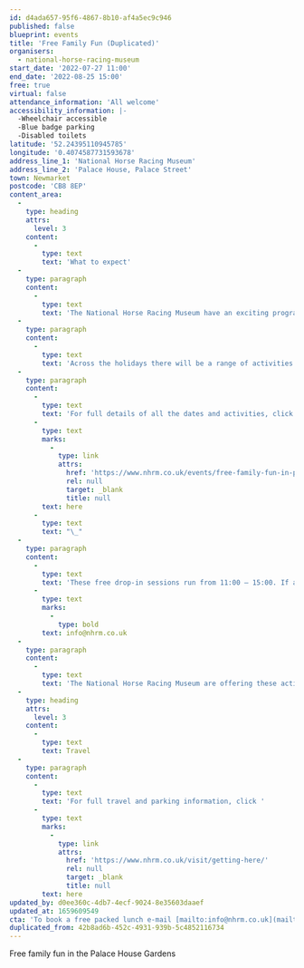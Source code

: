 ```yaml
---
id: d4ada657-95f6-4867-8b10-af4a5ec9c946
published: false
blueprint: events
title: 'Free Family Fun (Duplicated)'
organisers:
  - national-horse-racing-museum
start_date: '2022-07-27 11:00'
end_date: '2022-08-25 15:00'
free: true
virtual: false
attendance_information: 'All welcome'
accessibility_information: |-
  -Wheelchair accessible
  -Blue badge parking
  -Disabled toilets
latitude: '52.24395110945785'
longitude: '0.4074587731593678'
address_line_1: 'National Horse Racing Museum'
address_line_2: 'Palace House, Palace Street'
town: Newmarket
postcode: 'CB8 8EP'
content_area:
  -
    type: heading
    attrs:
      level: 3
    content:
      -
        type: text
        text: 'What to expect'
  -
    type: paragraph
    content:
      -
        type: text
        text: 'The National Horse Racing Museum have an exciting programme of activities over the summer holidays, where families can attend – for free.'
  -
    type: paragraph
    content:
      -
        type: text
        text: 'Across the holidays there will be a range of activities and themes including Vikings – making shields and masks, small wonders – getting creative with what can be seen under a microscope, jockey club, stitch in time and so much more.'
  -
    type: paragraph
    content:
      -
        type: text
        text: 'For full details of all the dates and activities, click '
      -
        type: text
        marks:
          -
            type: link
            attrs:
              href: 'https://www.nhrm.co.uk/events/free-family-fun-in-palace-house-gardens/'
              rel: null
              target: _blank
              title: null
        text: here
      -
        type: text
        text: "\_"
  -
    type: paragraph
    content:
      -
        type: text
        text: 'These free drop-in sessions run from 11:00 – 15:00. If any of the children attending are eligible for free school meals, a picnic bag lunch can be provided for free. To book a free packed lunch, e-mail '
      -
        type: text
        marks:
          -
            type: bold
        text: info@nhrm.co.uk
  -
    type: paragraph
    content:
      -
        type: text
        text: 'The National Horse Racing Museum are offering these activities as part of The Holiday Activity and Food Programme.'
  -
    type: heading
    attrs:
      level: 3
    content:
      -
        type: text
        text: Travel
  -
    type: paragraph
    content:
      -
        type: text
        text: 'For full travel and parking information, click '
      -
        type: text
        marks:
          -
            type: link
            attrs:
              href: 'https://www.nhrm.co.uk/visit/getting-here/'
              rel: null
              target: _blank
              title: null
        text: here
updated_by: d0ee360c-4db7-4ecf-9024-8e35603daaef
updated_at: 1659609549
cta: 'To book a free packed lunch e-mail [mailto:info@nhrm.co.uk](mailto:info@nhrm.co.uk )'
duplicated_from: 42b8ad6b-452c-4931-939b-5c4852116734
---
```

Free family fun in the Palace House Gardens